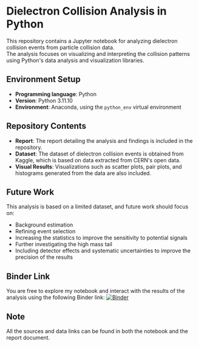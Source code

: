 # Dielectron Collision Analysis in Python

This repository contains a Jupyter notebook for analyzing dielectron collision events from particle collision data.  
The analysis focuses on visualizing and interpreting the collision patterns using Python's data analysis and visualization libraries.

## Environment Setup

- **Programming language**: Python  
- **Version**: Python 3.11.10  
- **Environment**: Anaconda, using the `python_env` virtual environment

## Repository Contents

- **Report**: The report detailing the analysis and findings is included in the repository.
- **Dataset**: The dataset of dielectron collision events is obtained from Kaggle, which is based on data extracted from CERN's open data.
- **Visual Results**: Visualizations such as scatter plots, pair plots, and histograms generated from the data are also included.

## Future Work

This analysis is based on a limited dataset, and future work should focus on:
- Background estimation
- Refining event selection
- Increasing the statistics to improve the sensitivity to potential signals
- Further investigating the high mass tail
- Including detector effects and systematic uncertainties to improve the precision of the results

## Binder Link
You are free to explore my notebook and interact with the results of the analysis using the following Binder link:
[![Binder](https://mybinder.org/badge_logo.svg)](https://mybinder.org/v2/gh/MelihaDelalic/Python-DielectronAnalysis.git/HEAD)

## Note 
All the sources and data links can be found in both the notebook and the report document.


